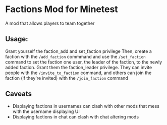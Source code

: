 # Factions Mod for Minetest
A mod that allows players to team together

## Usage:
Grant yourself the faction_add and set_faction privilege
Then, create a faction with the `/add_faction` commmand and use the `/set_faction` command to set the faction one user, the leader of the faction, to the newly added faction. Grant them the faction_leader privilege. They can invite people with the `/invite_to_faction` command, and others can join the faction (if they're invited) with the `/join_faction` command

## Caveats
- Displaying factions in usernames can clash with other mods that mess with the username displaying UI
- Displaying factions in chat can clash with chat altering mods
